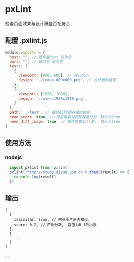# pxLint

检查页面效果与设计稿是否相符合

## 配置 .pxlint.js

```js
module.exports = {
  host: "", // 服务器host 可为空
  port: "", // 端口号 可为空
  tests: [
    {
      viewport: [800, 600], // 视口大小 
      design: './index.800x600.png', // 设计稿的路径
    },
    {
      viewport: [1920, 1080],
      design: './user.1920x1080.png',
    }
  ],
  path: './test', // 最终diff图存储的路径
  need_score: true, // 是否需要为匹配程度打分，默认为true
  need_diff_image: true, // 是否需要diff图， 默认为true
}
```
## 使用方法

### nodejs 
```javascript
  import pxlint from 'pxlint'
  pxlint('http://study.qiyun.360.cn').then((result) => {
    console.log(result)
  })
``` 

## 输出
```
[
  {
    isSimilar: true, // 两张图片是否相似,
    score: 0.2, // 匹配分数， 数值为0-1的小数
  },
  {
    ...
  }
]
```
...
